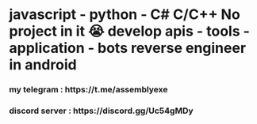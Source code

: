 <h1>javascript - python - C#
C/C++ No project in it 😭 
develop apis - tools - application - bots
reverse engineer in android </h1>
<h3>my telegram : https://t.me/assemblyexe</h3>
<h3>discord server : https://discord.gg/Uc54gMDy</h3>
